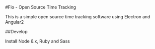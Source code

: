 #Flo - Open Source Time Tracking

This is a simple open source time tracking software using Electron and Angular2

##Develop

  Install Node 6.x, Ruby and Sass
